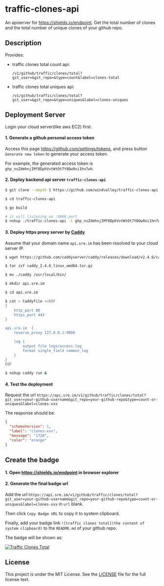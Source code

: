 # traffic-clones-api

An apiserver for <https://shields.io/endpoint>.
Get the total number of clones and the total number of unique clones of your github repo.

## Description

Provides:

- traffic clones total count api:

  `/v1/github/traffic/clones/total?git_user=&git_repo=&type=count&label=clones-total`

- traffic clones total uniques api:

  `/v1/github/traffic/clones/total?git_user=&git_repo=&type=uniques&label=clones-uniques`

## Deployment Server

Login your cloud server(like aws EC2) first.

#### 1. Generate a github personal access token

Access this page <https://github.com/settings/tokens>,
and press button `Generate new token` to generate your access token.

For example, the generated access token is `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`.

#### 2. Deploy backend api server `traffic-clones-api`

```sh
$ git clone --depth 1 https://github.com/windvalley/traffic-clones-api

$ cd traffic-clones-api

$ go build

# it will listening on :9000 port
$ nohup ./traffic-clones-api -t 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 &
```

#### 3. Deploy https proxy server by [Caddy](https://github.com/caddyserver/caddy)

Assume that your domain name `api.sre.im` has been resolved to your cloud server IP.

```sh
$ wget https://github.com/caddyserver/caddy/releases/download/v2.4.6/caddy_2.4.6_linux_amd64.tar.gz

$ tar zxf caddy_2.4.6_linux_amd64.tar.gz

$ mv ./caddy /usr/local/bin/

$ mkdir api.sre.im

$ cd api.sre.im

$ cat > Caddyfile <<EOF
{
    http_port 80
    https_port 443
}

api.sre.im  {
    reverse_proxy 127.0.0.1:9000

    log {
        output file logs/access.log
        format single_field common_log
    }
}
EOF

$ nohup caddy run &
```

#### 4. Test the deployment

Request the url `https://api.sre.im/v1/github/traffic/clones/total?git_user=your-github-username&git_repo=your-github-repo&type=count-or-uniques&label=clones-xxx`

The response should be:

```json
{
  "schemaVersion": 1,
  "label": "clones-xxx",
  "message": "1728",
  "color": "orange"
}
```

## Create the badge

#### 1. Open <https://shields.io/endpoint> in browser explorer

#### 2. Generate the final badge url

Add the url `https://api.sre.im/v1/github/traffic/clones/total?git_user=your-github-username&git_repo=your-github-repo&type=count-or-uniques&label=clones-xxx` in `url` blank.

Then click `Copy Badge URL` to copy it to system clipboard.

Finally, add your badge link `![traffic clones total](the content of system clipboard)` to the `README.md` of your github repo.

The badge will be shown as:

[![Traffic Clones Total](https://img.shields.io/endpoint?url=https%3A%2F%2Fapi.sre.im%2Fv1%2Fgithub%2Ftraffic%2Fclones%2Ftotal%3Fgit_user%3Dwindvalley%26git_repo%3Dgossh%26type%3Dcount%26label%3Dclones-total)](https://github.com/windvalley/traffic-clones-api)

## License

This project is under the MIT License.
See the [LICENSE](LICENSE) file for the full license text.
